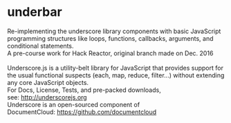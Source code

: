 # underbar
Re-implementing the underscore library components with basic JavaScript programming structures like loops, functions, callbacks, arguments, and conditional statements.<br/>
A pre-course work for Hack Reactor, original branch made on Dec. 2016</br>
<br/>Underscore.js is a utility-belt library for JavaScript that provides support for the usual functional suspects (each, map, reduce, filter...) without extending any core JavaScript objects.
<br/>For Docs, License, Tests, and pre-packed downloads, see: http://underscorejs.org
<br/>Underscore is an open-sourced component of DocumentCloud: https://github.com/documentcloud


